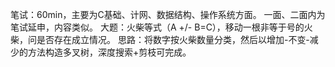 笔试：60min，主要为C基础、计网、数据结构、操作系统方面。
一面、二面内为笔试延申，内容类似。
大题：火柴等式（A +/- B=C），移动一根非等于号的火柴，问是否存在成立情况。
	思路：将数字按火柴数量分类，然后以增加-不变-减少的方法构造多叉树，深度搜索+剪枝可完成。